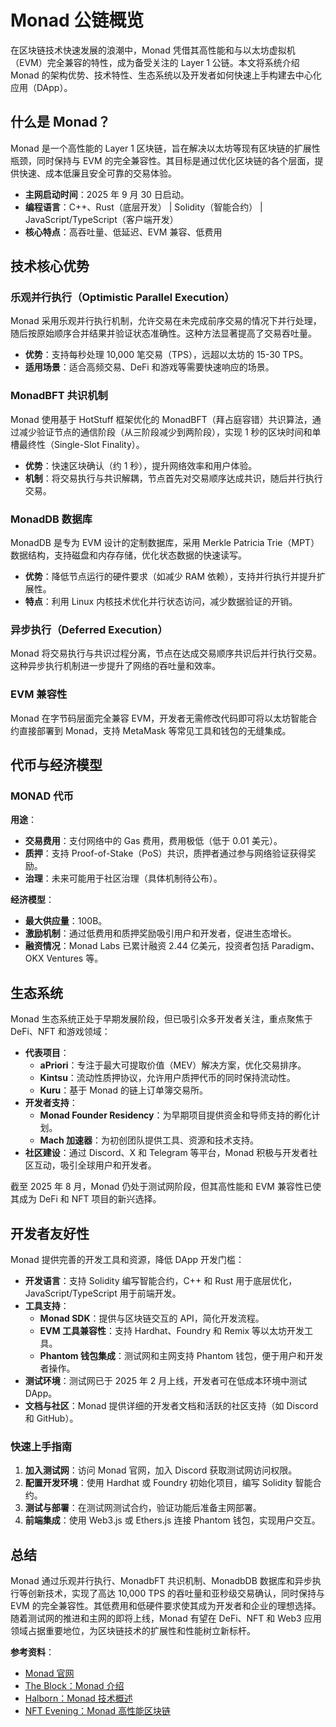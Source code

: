 # Monad 公链概览

在区块链技术快速发展的浪潮中，Monad 凭借其高性能和与以太坊虚拟机（EVM）完全兼容的特性，成为备受关注的 Layer 1 公链。本文将系统介绍 Monad 的架构优势、技术特性、生态系统以及开发者如何快速上手构建去中心化应用（DApp）。

## 什么是 Monad？

Monad 是一个高性能的 Layer 1 区块链，旨在解决以太坊等现有区块链的扩展性瓶颈，同时保持与 EVM 的完全兼容性。其目标是通过优化区块链的各个层面，提供快速、成本低廉且安全可靠的交易体验。

- **主网启动时间**：2025 年 9 月 30 日启动。
- **编程语言**：C++、Rust（底层开发） | Solidity（智能合约） | JavaScript/TypeScript（客户端开发）
- **核心特点**：高吞吐量、低延迟、EVM 兼容、低费用

## 技术核心优势

### 乐观并行执行（Optimistic Parallel Execution）

Monad 采用乐观并行执行机制，允许交易在未完成前序交易的情况下并行处理，随后按原始顺序合并结果并验证状态准确性。这种方法显著提高了交易吞吐量。

- **优势**：支持每秒处理 10,000 笔交易（TPS），远超以太坊的 15-30 TPS。[](https://www.halborn.com/blog/post/what-is-the-monad-blockchain-the-next-step-in-l1-optimization)
- **适用场景**：适合高频交易、DeFi 和游戏等需要快速响应的场景。

### MonadBFT 共识机制

Monad 使用基于 HotStuff 框架优化的 MonadBFT（拜占庭容错）共识算法，通过减少验证节点的通信阶段（从三阶段减少到两阶段），实现 1 秒的区块时间和单槽最终性（Single-Slot Finality）。

- **优势**：快速区块确认（约 1 秒），提升网络效率和用户体验。[](https://www.theblock.co/learn/346005/what-is-monad)[](https://community.magiceden.io/learn/what-is-monad-crypto)
- **机制**：将交易执行与共识解耦，节点首先对交易顺序达成共识，随后并行执行交易。

### MonadDB 数据库

MonadDB 是专为 EVM 设计的定制数据库，采用 Merkle Patricia Trie（MPT）数据结构，支持磁盘和内存存储，优化状态数据的快速读写。

- **优势**：降低节点运行的硬件要求（如减少 RAM 依赖），支持并行执行并提升扩展性。[](https://www.monad.xyz/)[](https://www.halborn.com/blog/post/what-is-the-monad-blockchain-the-next-step-in-l1-optimization)
- **特点**：利用 Linux 内核技术优化并行状态访问，减少数据验证的开销。

### 异步执行（Deferred Execution）

Monad 将交易执行与共识过程分离，节点在达成交易顺序共识后并行执行交易。这种异步执行机制进一步提升了网络的吞吐量和效率。[](https://coinmarketcap.com/currencies/monad/)

### EVM 兼容性

Monad 在字节码层面完全兼容 EVM，开发者无需修改代码即可将以太坊智能合约直接部署到 Monad，支持 MetaMask 等常见工具和钱包的无缝集成。[](https://www.monad.xyz/)[](https://coinmarketcap.com/currencies/monad/)

## 代币与经济模型

### MONAD 代币
**用途**：
    
- **交易费用**：支付网络中的 Gas 费用，费用极低（低于 0.01 美元）。[](https://www.theblock.co/learn/346005/what-is-monad)
- **质押**：支持 Proof-of-Stake（PoS）共识，质押者通过参与网络验证获得奖励。
- **治理**：未来可能用于社区治理（具体机制待公布）。

**经济模型**：

- **最大供应量**：100B。
- **激励机制**：通过低费用和质押奖励吸引用户和开发者，促进生态增长。
- **融资情况**：Monad Labs 已累计融资 2.44 亿美元，投资者包括 Paradigm、OKX Ventures 等。[](https://icodrops.com/monad/)[](https://nftevening.com/what-is-monad-crypto/)

## 生态系统

Monad 生态系统正处于早期发展阶段，但已吸引众多开发者关注，重点聚焦于 DeFi、NFT 和游戏领域：

- **代表项目**：
    - **aPriori**：专注于最大可提取价值（MEV）解决方案，优化交易排序。[](https://www.theblock.co/learn/346005/what-is-monad)
    - **Kintsu**：流动性质押协议，允许用户质押代币的同时保持流动性。[](https://www.theblock.co/learn/346005/what-is-monad)
    - **Kuru**：基于 Monad 的链上订单簿交易所。[](https://www.theblock.co/learn/346005/what-is-monad)
- **开发者支持**：
    - **Monad Founder Residency**：为早期项目提供资金和导师支持的孵化计划。[](https://www.monad.xyz/)
    - **Mach 加速器**：为初创团队提供工具、资源和技术支持。[](https://www.monad.xyz/)
- **社区建设**：通过 Discord、X 和 Telegram 等平台，Monad 积极与开发者社区互动，吸引全球用户和开发者。[](https://phantom.com/learn/crypto-101/monad-blockchain)

截至 2025 年 8 月，Monad 仍处于测试网阶段，但其高性能和 EVM 兼容性已使其成为 DeFi 和 NFT 项目的新兴选择。

## 开发者友好性

Monad 提供完善的开发工具和资源，降低 DApp 开发门槛：

- **开发语言**：支持 Solidity 编写智能合约，C++ 和 Rust 用于底层优化，JavaScript/TypeScript 用于前端开发。
- **工具支持**：
    - **Monad SDK**：提供与区块链交互的 API，简化开发流程。
    - **EVM 工具兼容性**：支持 Hardhat、Foundry 和 Remix 等以太坊开发工具。
    - **Phantom 钱包集成**：测试网和主网支持 Phantom 钱包，便于用户和开发者操作。[](https://phantom.com/learn/crypto-101/monad-blockchain)
- **测试环境**：测试网已于 2025 年 2 月上线，开发者可在低成本环境中测试 DApp。[](https://nftevening.com/what-is-monad-crypto/)
- **文档与社区**：Monad 提供详细的开发者文档和活跃的社区支持（如 Discord 和 GitHub）。

### 快速上手指南
1. **加入测试网**：访问 Monad 官网，加入 Discord 获取测试网访问权限。
2. **配置开发环境**：使用 Hardhat 或 Foundry 初始化项目，编写 Solidity 智能合约。
3. **测试与部署**：在测试网测试合约，验证功能后准备主网部署。
4. **前端集成**：使用 Web3.js 或 Ethers.js 连接 Phantom 钱包，实现用户交互。

## 总结

Monad 通过乐观并行执行、MonadbFT 共识机制、MonadbDB 数据库和异步执行等创新技术，实现了高达 10,000 TPS 的吞吐量和亚秒级交易确认，同时保持与 EVM 的完全兼容性。其低费用和低硬件要求使其成为开发者和企业的理想选择。随着测试网的推进和主网的即将上线，Monad 有望在 DeFi、NFT 和 Web3 应用领域占据重要地位，为区块链技术的扩展性和性能树立新标杆。

**参考资料**：
- [Monad 官网](https://www.monad.xyz/)
- [The Block：Monad 介绍](https://www.theblock.co/learn/346005/what-is-monad)
- [Halborn：Monad 技术概述](https://www.halborn.com/blog/post/what-is-the-monad-blockchain-the-next-step-in-l1-optimization)
- [NFT Evening：Monad 高性能区块链](https://nftevening.com/what-is-monad-crypto/)